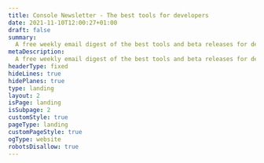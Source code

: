 ```yaml
---
title: Console Newsletter - The best tools for developers
date: 2021-11-10T12:00:27+01:00
draft: false
summary:
  A free weekly email digest of the best tools and beta releases for developers.
metaDescription:
  A free weekly email digest of the best tools and beta releases for developers.
headerType: fixed
hideLines: true
hidePlanes: true
type: landing
layout: 2
isPage: landing
isSubpage: 2
customStyle: true
pageType: landing
customPageStyle: true
ogType: website
robotsDisallow: true
---
```

